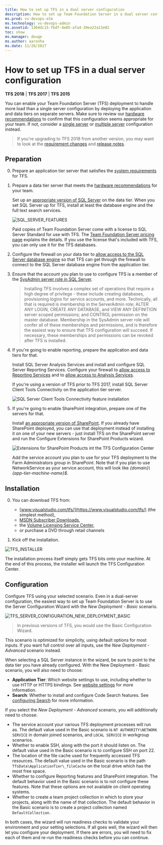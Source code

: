 ```yaml
---
title: How to set up TFS in a dual server configuration
description: How to set up Team Foundation Server in a dual server configuration using the full configuration wizard
ms.prod: vs-devops-alm
ms.technology: vs-devops-admin
ms.assetid: 1364dc15-fbd7-4e05-afa4-39ea22a13e02
toc: show
ms.manager: douge
ms.author: aaronha
ms.date: 11/28/2017
---
```


# How to set up TFS in a dual server configuration

**TFS 2018** | **TFS 2017** | **TFS 2015**

You can enable your Team Foundation Server (TFS) deployment to handle more load than a single server configuration by deploying the application and data tiers on separate servers. Make sure to review our [hardware recommendations](../requirements.md#hardware-recommendations) to confirm that this configuration seems appropriate for your team. If not, consider a [single server](single-server.md) or [multiple server](multiple-server.md) configuration instead.

> If you're upgrading to TFS 2018 from another version, you may want to look at the [requirement changes](../requirement-changes-tfs16.md) and [release notes](../whats-new.md#tfs-2018-rc1).

## Preparation

0. Prepare an application tier server that satisfies the [system requirements](../requirements.md) for TFS.

0. Prepare a data tier server that meets the [hardware recommendations](../requirements.md#hardware-recommendations) for your team. 

	Set up an [appropriate version of SQL Server](../requirements.md#sql-server) on the data tier. When you set SQL Server up for TFS, install at least the database engine and the full text search services.

	![SQL_SERVER_FEATURES](_shared/_img/sql-features.png)

	Paid copies of Team Foundation Server come with a license to SQL Server Standard for use with TFS. The 
	[Team Foundation Server pricing page](https://www.visualstudio.com/team-services/tfs-pricing) explains the details. If you use the license that's included with TFS, you can only use it for the TFS databases.

0. Configure the firewall on your data tier to [allow access to the SQL Server database engine](https://msdn.microsoft.com/library/ms175043.aspx)
so that TFS can get through the firewall to connect to the SQL Server database engine from the application tier.

0. Ensure that the account you plan to use to configure TFS is a member of the 
[SysAdmin server role in SQL Server](https://msdn.microsoft.com/library/ms188659.aspx). 

	> Installing TFS involves a complex set of operations that require a high degree of privilege - these include creating databases, 
	> provisioning logins for service accounts, and more. Technically, all that is required is membership in the ServerAdmin role; 
	> ALTER ANY LOGIN, CREATE ANY DATABASE, and VIEW ANY DEFINITION server scoped permissions; and CONTROL permission on the master 
	> database. Membership in the SysAdmin server role will confer all of these memberships and permissions,
	> and is therefore the easiest way to ensure that TFS configuration will succeed. If necessary, these memberships and permissions 
	> can be revoked after TFS is installed.  

0. If you're going to enable reporting, prepare the application and data tiers for that.

	Install SQL Server Analysis Services and install and configure SQL Server Reporting Services. Configure your firewall to 
	[allow access to Reporting Services](https://msdn.microsoft.com/library/bb934283.aspx) and to 
	[allow access to Analysis Services](https://msdn.microsoft.com/library/ms174937.aspx).

	If you're using a version of TFS prior to TFS 2017, install SQL Server Client Tools Connectivity on the application tier server.

	![SQL Server Client Tools Connectivity feature installation](_img/sql-client-tools-connectivity.png)

0. If you're going to enable SharePoint integration, prepare one of the servers for that.

	Install [an appropriate version of SharePoint](../requirements.md#sharepoint). If you already have SharePoint deployed, you can use that deployment instead of 
	installing it on one of your new servers - just install TFS on the SharePoint server and run the Configure Extensions for SharePoint Products wizard.

	![Extensions for SharePoint Products int the TFS Configuration Center](_img/tfs-extensions-for-sharepoint.png)

	Add the service account you plan to use for your TFS deployment to the Farm Administrators group in SharePoint. Note that if you plan to use NetworkService 
	as your service account, this will look like *{domain}\\{app-tier-machine-name}$*.

## Installation

0. You can download TFS from:
	* [www.visualstudio.com/tfs/](https://www.visualstudio.com/tfs/) (the simplest method), 
	* [MSDN Subscriber Downloads](https://msdn.microsoft.com/en-us/library/hh442898.aspx), 
	* the [Volume Licensing Service Center](https://www.microsoft.com/Licensing/servicecenter/default.aspx), 
	* or purchase a DVD through retail channels

0. Kick off the installation.

![TFS_INSTALLER](_shared/_img/installer.png)

The installation process itself simply gets TFS bits onto your machine. 
At the end of this process, the installer will launch the TFS 
Configuration Center. 

## Configuration

Configure TFS using your selected scenario. Even in a dual-server configuration,
the easiest way to set up Team Foundation Server is to use the Server Configuration
Wizard with the *New Deployment - Basic* scenario.

![TFS_SERVER_CONFIGURATION_NEW_DEPLOYMENT_BASIC](_shared/_img/new-deployment-basic.png)

> In previous versions of TFS, you would use the Basic Configuration Wizard.

This scenario is optimized for simplicity, using default options for most inputs. If you want full control over all inputs, use the *New Deployment - Advanced* scenario instead. 

When selecting a SQL Server instance in the wizard, be sure to point to the data tier you have already configured. With the New Deployment - Basic scenario, you will also need to choose:

- **Application Tier**: Which website settings to use, including whether to use HTTP or HTTPS bindings. See [website settings](../../security/websitesettings.md) for more information.
- **Search**: Whether to install and configure Code Search features. See [configuring Search](../../search/code/administration.md#config-tfs) for more information.

If you select the *New Deployment - Advanced* scenario, you will additionally need to choose:

- The service account your various TFS deployment processes will run as. The default value used in the Basic scenario is `NT AUTHORITY\NETWORK SERVICE` in domain joined scenarios, and `LOCAL SERVICE` in workgroup scenarios.
- Whether to enable SSH, along with the port it should listen on. The default value used in the Basic scenario is to configure SSH on port 22.
- The location of the file cache used for frequently accessed TFS resources. The default value used in the Basic scenario is the path `TfsData\ApplicationTier\_fileCache` on the local drive which has the most free space.
- Whether to configure Reporting features and SharePoint integration. The default behavior used in the Basic scenario is to not configure these features. Note that these options are not available on client  operating systems.
- Whether to create a team project collection in which to store your projects, along with the name of that collection. The default behavior in the Basic scenario is to create a project collection named `DefaultCollection`.

In both cases, the wizard will run readiness checks to validate your environment and your setting selections. If all goes well, the wizard will then let you configure your deployment. If there are errors, you will need to fix each of them and re-run the readiness checks before you can continue.